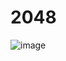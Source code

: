 # 2048
![image](https://github.com/VladosNasos/2048/assets/126729032/f23d088a-38cf-4072-9f19-828653031282)
